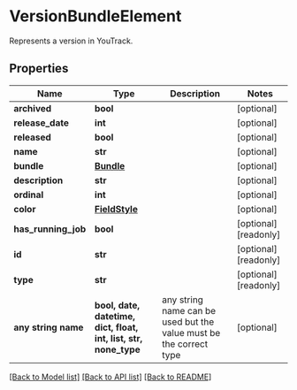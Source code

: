 # VersionBundleElement

Represents a version in YouTrack.

## Properties
Name | Type | Description | Notes
------------ | ------------- | ------------- | -------------
**archived** | **bool** |  | [optional] 
**release_date** | **int** |  | [optional] 
**released** | **bool** |  | [optional] 
**name** | **str** |  | [optional] 
**bundle** | [**Bundle**](Bundle.md) |  | [optional] 
**description** | **str** |  | [optional] 
**ordinal** | **int** |  | [optional] 
**color** | [**FieldStyle**](FieldStyle.md) |  | [optional] 
**has_running_job** | **bool** |  | [optional] [readonly] 
**id** | **str** |  | [optional] [readonly] 
**type** | **str** |  | [optional] [readonly] 
**any string name** | **bool, date, datetime, dict, float, int, list, str, none_type** | any string name can be used but the value must be the correct type | [optional]

[[Back to Model list]](../README.md#documentation-for-models) [[Back to API list]](../README.md#documentation-for-api-endpoints) [[Back to README]](../README.md)


